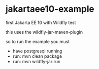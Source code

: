 # jakartaee10-example
first Jakarta EE 10 with Wildfly test

this uses the wildfly-jar-maven-plugin

so to run the example you must
- have postgresql running
- run: mvn clean package
- run: mvn wildfly-jar:run
